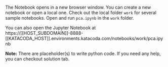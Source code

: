 The Notebook opens in a new browser window. You can create a new notebook or open a local one. Check out the local folder `work` for several sample notebooks. Open and run `pca.ipynb` in the `work` folder.

You can also open the Jupyter Notebook at https://[[HOST_SUBDOMAIN]]-8888-[[KATACODA_HOST]].environments.katacoda.com/notebooks/work/pca.ipynb

**Note:**
There are placeholder(s) to write python code. If you need any help, you can checkout solution tab.